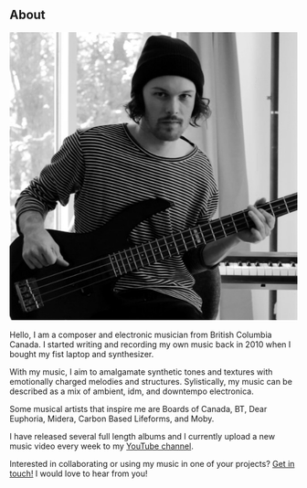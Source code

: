<section markdown="1" class="content">

# About
<div class="about-upper" markdown="1">

<img src="assets/photos/headshot2.jpg" id="about" alt="Headshot" style="max-width: 100%">
</div>
<div class="about-lower" markdown="1">

Hello, I am a composer and electronic musician from British Columbia Canada. I started writing and recording my own music back in 2010 when I bought my fist laptop and synthesizer. 

With my music, I aim to amalgamate synthetic tones and textures with emotionally charged melodies and structures. Sylistically, my music can be described as a mix of ambient, idm, and downtempo electronica.

Some musical artists that inspire me are Boards of Canada, BT, Dear Euphoria, Midera, Carbon Based Lifeforms, and Moby. 

I have released several full length albums and I currently upload a new music video every week to my <a href="https://www.youtube.com/c/Treenote?sub_confirmation=1" target="blank">YouTube channel</a>. 

Interested in collaborating or using my music in one of your projects? <a href="mailto:scottjoneselectronica@gmail.com">Get in touch!</a> I would love to hear from you!

</div>
<div class="clear"></div>

</section>
